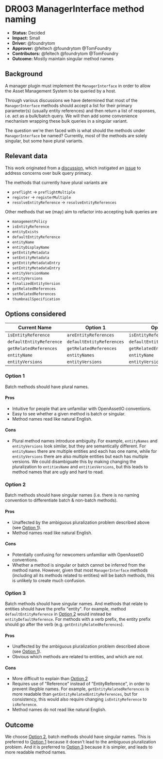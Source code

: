 # DR003 ManagerInterface method naming

-   **Status:** Decided
-   **Impact:** Small
-   **Driver:** @foundrytom
-   **Approver:** @feltech @foundrytom @TomFoundry
-   **Contributors:** @feltech @foundrytom @TomFoundry
-   **Outcome:** Mostly maintain singular method names

## Background

A manager plugin must implement the `ManagerInterface` in order to allow
the Asset Management System to be queried by a host.

Through various discussions we have determined that most of
the `ManagerInterface` methods should accept a list for their primary
parameter(s) (usually entity references) and then return a list of
responses, i.e. act as a bulk/batch query. We will then add some
convenience mechanism wrapping these bulk queries in a singular
variant.

The question we're then faced with is what should the methods under
`ManagerInterface` be named? Currently, most of the methods are solely
singular, but some have plural variants.

## Relevant data

This work originated from a [discussion](https://github.com/TheFoundryVisionmongers/OpenAssetIO/discussions/37),
which instigated an [issue](https://github.com/TheFoundryVisionmongers/OpenAssetIO/issues/43)
to address concerns over bulk query primacy.

The methods that currently have plural variants are

-   `preflight` -> `preflightMultiple`
-   `register` -> `registerMultiple`
-   `resolveEntityReference` -> `resolveEntityReferences`

Other methods that we (may) aim to refactor into accepting bulk queries
are

-   `managementPolicy`
-   `isEntityReference`
-   `entityExists`
-   `defaultEntityReference`
-   `entityName`
-   `entityDisplayName`
-   `getEntityMetadata`
-   `setEntityMetadata`
-   `getEntityMetadataEntry`
-   `setEntityMetadataEntry`
-   `entityVersionName`
-   `entityVersions`
-   `finalizedEntityVersion`
-   `getRelatedReferences`
-   `setRelatedReferences`
-   `thumbnailSpecification`

## Options considered

| Current Name             | Option 1                  | Option 2                     | Option 3                     |
| ------------------------ | ------------------------- | ---------------------------- | ---------------------------- |
| `isEntityReference`      | `areEntityReferences`     | `isEntityReference`          | `isReference`                |
| `defaultEntityReference` | `defaultEntityReferences` | `defaultEntityReference`     | `entityDefaultReference`     |
| `getRelatedReferences`   | `getRelatedReferences`    | `getRelatedEntityReferences` | `getEntityRelatedReferences` |
| `entityName`             | `entityNames`             | `entityName`                 | `entityName`                 |
| `entityVersions`         | `entityVersions`          | `entityVersions`             | `entityVersions`             |

### Option 1

Batch methods should have plural names.

#### Pros

-   Intuitive for people that are unfamiliar with OpenAssetIO
    conventions.
-   Easy to see whether a given method is batch or singular.
-   Method names read like natural English.

#### Cons

-   Plural method names introduce ambiguity. For example, `entityNames`
    and `entityVersions` look similar, but they are semantically
    different.  For `entityNames` there are multiple entities and each
    has one name, while for `entityVersions` there are also multiple
    entities but each has multiple versions. We could disambiguate this
    by making changing the pluralization to `entitiesName` and
    `entitiesVersions`, but this leads to method names that are ugly and
    hard to read.

### Option 2

Batch methods should have singular names (i.e. there is no naming
convention to differentiate batch & non-batch methods).

#### Pros

-   Unaffected by the ambiguous pluralization problem described above
    (see [Option 1](#option-1)).
-   Method names read like natural English.

#### Cons

-   Potentially confusing for newcomers unfamiliar with OpenAssetIO
    conventions.
-   Whether a method is singular or batch cannot be inferred from the
    method name. However, given that most `ManagerInterface` methods
    (including all its methods related to entities) will be batch
    methods, this is unlikely to create much confusion.

### Option 3

Batch methods should have singular names. And methods that relate to
entities should have the prefix "entity". For example, method
`defaultEntityReference` in [Option 2](#option-2) would instead be
`entityDefaultReference`. For methods with a verb prefix, the entity
prefix should go after the verb (e.g. `getEntityRelatedReferences`).

#### Pros

-   Unaffected by the ambiguous pluralization problem described above
    (see [Option 1](#option-1)).
-   Obvious which methods are related to entities, and which are not.

#### Cons

-   More difficult to explain than [Option 2](#option-2)
-   Requires use of "Reference" instead of "EntityReference", in order
    to prevent illegible names. For example,
    `getEntityRelatedReferences` is more readable than
    `getEntityRelatedEntityReferences`, but for consistency, this would
    also require changing `isEntityReference` to `isReference`.
-   Method names do not read like natural English.

## Outcome

We choose [Option 2](#option-2), batch methods should have singular
names. This is preferred to [Option 1](#option-1) because it doesn't
lead to the ambiguous pluralization problem. And it is preferred to
[Option 3](#option-3) because it is simpler, and leads to more readable
method names.

